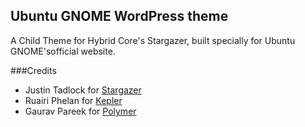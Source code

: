 ## Ubuntu GNOME WordPress theme
A Child Theme for Hybrid Core's Stargazer, built specially for Ubuntu GNOME'sofficial website.


###Credits
- Justin Tadlock for [Stargazer](https://wordpress.org/themes/stargazer)
- Ruairi Phelan for [Kepler](https://wordpress.org/themes/kepler)
- Gaurav Pareek for [Polymer](https://wordpress.org/themes/polymer)